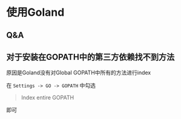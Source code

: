 # 使用Goland

## Q&A

## 对于安装在GOPATH中的第三方依赖找不到方法

原因是Goland没有对Global GOPATH中所有的方法进行index

在 `Settings -> GO -> GOPATH` 中勾选

> Index entire GOPATH

即可

